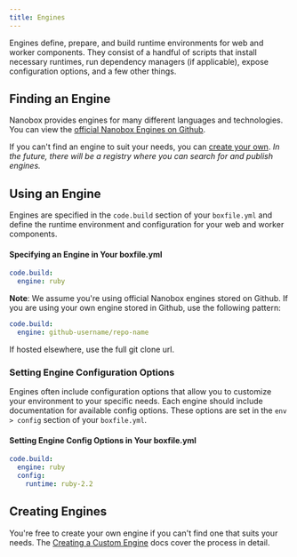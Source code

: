 ```yaml
---
title: Engines
---
```


Engines define, prepare, and build runtime environments for web and worker components. They consist of a handful of scripts that install necessary runtimes, run dependency managers (if applicable), expose configuration options, and a few other things.

## Finding an Engine
Nanobox provides engines for many different languages and technologies. You can view the [official Nanobox Engines on Github](https://github.com/nanobox-io?utf8=%E2%9C%93&query=nanobox-engine).

If you can't find an engine to suit your needs, you can [create your own](/engines/create/). *In the future, there will be a registry where you can search for and publish engines.*

## Using an Engine
Engines are specified in the `code.build` section of your `boxfile.yml` and define the runtime environment and configuration for your web and worker components.

#### Specifying an Engine in Your boxfile.yml
```yaml
code.build:
  engine: ruby
```

**Note**: We assume you're using official Nanobox engines stored on Github. If you are using your own engine stored in Github, use the following pattern:

```yaml
code.build:
  engine: github-username/repo-name
```

If hosted elsewhere, use the full git clone url.

### Setting Engine Configuration Options
Engines often include configuration options that allow you to customize your environment to your specific needs. Each engine should include documentation for available config options. These options are set in the  `env > config` section of your `boxfile.yml`.

#### Setting Engine Config Options in Your boxfile.yml
```yaml
code.build:
  engine: ruby
  config:
    runtime: ruby-2.2
```

## Creating Engines
You're free to create your own engine if you can't find one that suits your needs. The [Creating a Custom Engine](/engines/create/) docs cover the process in detail.
